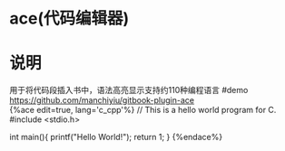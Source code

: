 # ace(代码编辑器)
# 说明
用于将代码段插入书中，语法高亮显示支持约110种编程语言
#demo
https://github.com/manchiyiu/gitbook-plugin-ace   
{%ace edit=true, lang='c_cpp'%}
// This is a hello world program for C.
#include <stdio.h>

int main(){
  printf("Hello World!");
  return 1;
}
{%endace%}